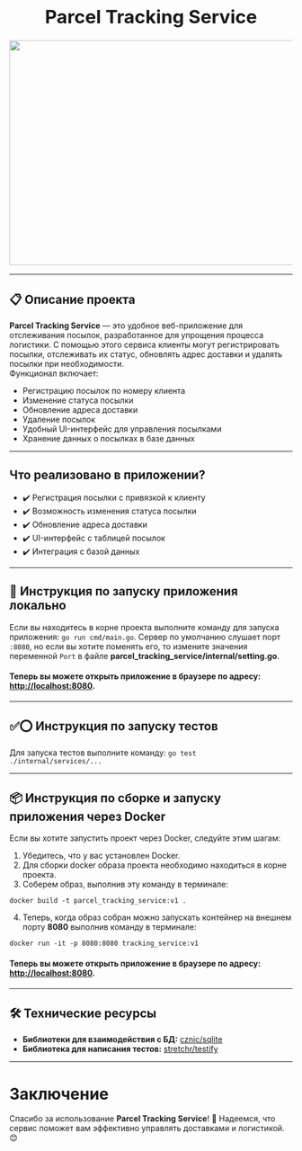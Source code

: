 <h3 align="center">
  <div align="center">
    <h1>Parcel Tracking Service </h1>
  </div>
  <a href="https://github.com/goroutiner/parcel_tracking_service">
    <img src="https://static.tildacdn.com/tild3332-3638-4866-a234-336133636235/lgiui.png" width="600" height="400"/>
  </a>
</h3>

---
## 📋 Описание проекта

**Parcel Tracking Service** — это удобное веб-приложение для отслеживания посылок, разработанное для упрощения процесса логистики. С помощью этого сервиса клиенты могут регистрировать посылки, отслеживать их статус, обновлять адрес доставки и удалять посылки при необходимости. \
Функционал включает:

- Регистрацию посылок по номеру клиента
- Изменение статуса посылки
- Обновление адреса доставки 
- Удаление посылок
- Удобный UI-интерфейс для управления посылками
- Хранение данных о посылках в базе данных

---
## Что реализовано в приложении?

- ✔️ Регистрация посылки с привязкой к клиенту
- ✔️ Возможность изменения статуса посылки
- ✔️ Обновление адреса доставки
- ✔️ UI-интерфейс с таблицей посылок
- ✔️ Интеграция с базой данных

---
## 📔 Инструкция по запуску приложения локально

Если вы находитесь в корне проекта выполните команду для запуска приложения: `go run cmd/main.go`. Сервер по умолчанию слушает порт `:8080`, но если вы хотите поменять его, то измените значения переменной `Port` в файле **parcel_tracking_service/internal/setting.go**.

#### Теперь вы можете открыть приложение в браузере по адресу: [http://localhost:8080](http://localhost:8080/ "Порт указываете тот, который укзан в Port"). 

---
## ✅⭕ Инструкция по запуску тестов 

 Для запуска тестов выполните команду: `go test ./internal/services/...`

---

## 📦 Инструкция по сборке и запуску приложения через Docker

Если вы хотите запустить проект через Docker, следуйте этим шагам:

1. Убедитесь, что у вас установлен Docker.
2. Для сборки docker образа проекта необходимо находиться в корне проекта.
3. Соберем образ, выполнив эту команду в терминале:

```
docker build -t parcel_tracking_service:v1 .
```

4. Теперь, когда образ собран можно запускать контейнер на внешнем порту **8080** выполнив команду в терминале:

```
docker run -it -p 8080:8080 tracking_service:v1
```

#### Теперь вы можете открыть приложение в браузере по адресу: [http://localhost:8080](http://localhost:8080/ "Порт указываете тот, который укзан в Port"). 

---

## 🛠️ Технические ресурсы

- **Библиотеки для взаимодействия с БД:** [cznic/sqlite](https://gitlab.com/cznic/sqlite)
- **Библиотека для написания тестов:** [stretchr/testify](https://github.com/stretchr/testify)

---

# Заключение

Спасибо за использование **Parcel Tracking Service**! 🚀 Надеемся, что сервис поможет вам эффективно управлять доставками и логистикой. 😊